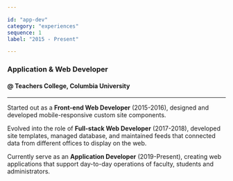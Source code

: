 ```yaml
---

id: "app-dev"
category: "experiences"
sequence: 1
label: "2015 - Present"

---
```


### Application & Web Developer

#### @ Teachers College, Columbia University

---

Started out as a **Front-end Web Developer** (2015-2016), designed and developed mobile-responsive custom site components.

Evolved into the role of **Full-stack Web Developer** (2017-2018), developed site templates, managed database, and maintained feeds that connected data from different offices to display on the web.

Currently serve as an **Application Developer** (2019-Present), creating web applications that support day-to-day operations of faculty, students and administrators. 